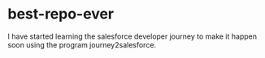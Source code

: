 # best-repo-ever
I have started learning the salesforce developer journey to make it happen soon using the program journey2salesforce.